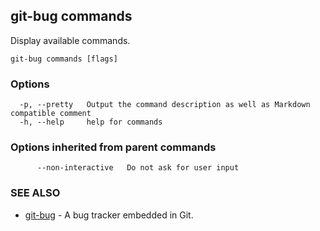 ## git-bug commands

Display available commands.

```
git-bug commands [flags]
```

### Options

```
  -p, --pretty   Output the command description as well as Markdown compatible comment
  -h, --help     help for commands
```

### Options inherited from parent commands

```
      --non-interactive   Do not ask for user input
```

### SEE ALSO

* [git-bug](git-bug.md)	 - A bug tracker embedded in Git.

